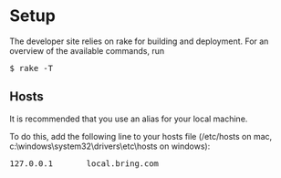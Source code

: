 # Setup

The developer site relies on rake for building and deployment. For an overview of the available commands, run
<pre>
$ rake -T
</pre>


## Hosts

It is recommended that you use an alias for your local machine.

To do this, add the following line to your hosts file (/etc/hosts on mac, c:\\windows\\system32\\drivers\\etc\\hosts on windows):
<pre>
127.0.0.1       local.bring.com
</pre>
